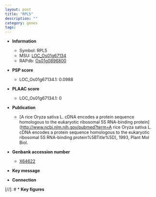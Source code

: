 ```yaml
---
layout: post
title: "RPL5"
description: ""
category: genes
tags: 
---
```


* **Information**  
    + Symbol: RPL5  
    + MSU: [LOC_Os01g67134](http://rice.plantbiology.msu.edu/cgi-bin/ORF_infopage.cgi?orf=LOC_Os01g67134)  
    + RAPdb: [Os01g0896800](http://rapdb.dna.affrc.go.jp/viewer/gbrowse_details/irgsp1?name=Os01g0896800)  

* **PSP score**  
    + LOC_Os01g67134.1: 0.0988 

* **PLAAC score**  
    + LOC_Os01g67134.1: 0 

* **Publication**  
    + [A rice Oryza sativa L. cDNA encodes a protein sequence homologous to the eukaryotic ribosomal 5S RNA-binding protein](http://www.ncbi.nlm.nih.gov/pubmed?term=A rice Oryza sativa L. cDNA encodes a protein sequence homologous to the eukaryotic ribosomal 5S RNA-binding protein%5BTitle%5D), 1993, Plant Mol Biol.

* **Genbank accession number**  
    + [X64622](http://www.ncbi.nlm.nih.gov/nuccore/X64622)

* **Key message**  

* **Connection**  

[//]: # * **Key figures**  



